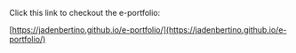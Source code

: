 Click this link to checkout the e-portfolio:

[https://jadenbertino.github.io/e-portfolio/](https://jadenbertino.github.io/e-portfolio/)
